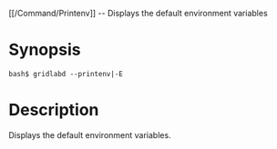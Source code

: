 [[/Command/Printenv]] -- Displays the default environment variables

# Synopsis

~~~
bash$ gridlabd --printenv|-E                                           
~~~

# Description

Displays the default environment variables.

